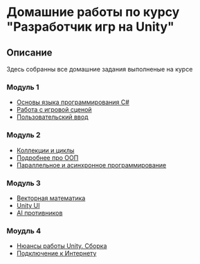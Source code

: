# Домашние работы по курсу "Разработчик игр на Unity"

## Описание
Здесь собранны все домашние задания выполненые на курсе

### Модуль 1
- [Основы языка программирования C#]()
- [Работа с игровой сценой]()
- [Пользовательский ввод]()

### Модуль 2
- [Коллекции и циклы]()
- [Подробнее про ООП]()
- [Параллельное и асинхронное программирование]()

### Модуль 3
- [Векторная математика]()
- [Unity UI]()
- [AI противников]()

### Моудль 4
- [Нюансы работы Unity. Сборка]()
- [Подключение к Интернету]()

